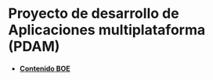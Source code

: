 # Proyecto de desarrollo de Aplicaciones multiplataforma (PDAM) #

- #### [Contenido BOE](contenido_boe.md) ####
